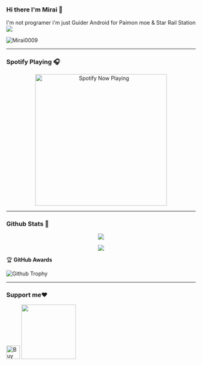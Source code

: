 ### Hi there I'm Mirai 👋
I'm not programer i'm just Guider Android for Paimon moe & Star Rail Station 
<img src="https://telegra.ph/file/82d3feb35ceab42024602.gif"/>
</p>
<p align="center">

<p align="left"> <img src="https://komarev.com/ghpvc/?username=Mirai0009&label=Profile%20views&color=0e75b6&style=flat" alt="Mirai0009" /> </p>

 ------
 
### Spotify Playing 🎧

<p align="center">
  <a href="https://open.spotify.com/playlist/2iNbbs9ofjXUlVXfZqJv7w?si=KFzuVexUQt6RYP4KlqdQ6g" target="_blank"><img src="https://now-playing-on-spotify.vercel.app/api/spotify" alt="Spotify Now Playing" width="350"/></a>
</p>

------

### Github Stats 🚀
<p align="center"><a href="https://github.com/Mirai0009"><img src="https://github-readme-stats.vercel.app/api?username=Mirai0009&show_icons=true&theme=radical"></a></p>

<p align="center"><a href="https://github.com/Mirai0009"><img src="https://github-readme-stats.vercel.app/api/top-langs/?username=Mirai0009&theme=radical&layout=compact"></a></p> 

<summary>&#127942 <b>GitHub Awards</b>
</summary>

![Github Trophy](https://github-profile-trophy.vercel.app/?username=Mirai0009)

------

### Support me❤️
 
<a href='https://ko-fi.com/mirai07' target='_blank'><img height='36' style='border:0px;height:36px;' src='https://storage.ko-fi.com/cdn/kofi3.png?v=3' border='0' alt='Buy Me a Coffee at ko-fi.com' /></a>
<a href="https://saweria.co/mirai07"><img src="https://telegra.ph/file/60f8ff1e1e9124672f665.png" width=145px>

